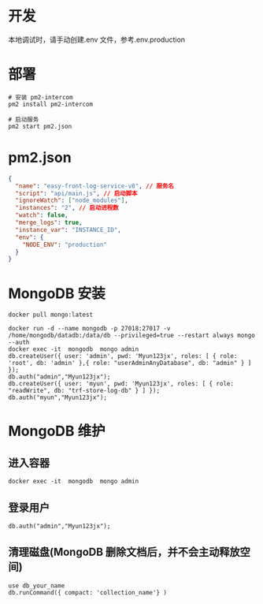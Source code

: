 <!--
 * @Author: leyi leyi@myun.info
 * @Date: 2022-06-18 19:57:22
 * @LastEditors: leyi leyi@myun.info
 * @LastEditTime: 2022-10-10 11:04:50
 * @FilePath: /easy-front-log-service/README.md
 * @Description:
 *
 * Copyright (c) 2022 by leyi leyi@myun.info, All Rights Reserved.
-->

# 开发

本地调试时，请手动创建.env 文件，参考.env.production

# 部署

```shell
# 安装 pm2-intercom
pm2 install pm2-intercom

# 启动服务
pm2 start pm2.json
```

# pm2.json

```json
{
  "name": "easy-front-log-service-v8", // 服务名
  "script": "api/main.js", // 启动脚本
  "ignoreWatch": ["node_modules"],
  "instances": "2", // 启动进程数
  "watch": false,
  "merge_logs": true,
  "instance_var": "INSTANCE_ID",
  "env": {
    "NODE_ENV": "production"
  }
}
```

# MongoDB 安装

```shell
docker pull mongo:latest
```

```shell
docker run -d --name mongodb -p 27018:27017 -v /home/mongodb/datadb:/data/db --privileged=true --restart always mongo --auth
docker exec -it  mongodb  mongo admin
db.createUser({ user: 'admin', pwd: 'Myun123jx', roles: [ { role: 'root', db: 'admin' },{ role: "userAdminAnyDatabase", db: "admin" } ] });
db.auth("admin","Myun123jx");
db.createUser({ user: 'myun', pwd: 'Myun123jx', roles: [ { role: "readWrite", db: "trf-store-log-db" } ] });
db.auth("myun","Myun123jx");
```

# MongoDB 维护

## 进入容器

```shell
docker exec -it  mongodb  mongo admin
```

## 登录用户

```shell
db.auth("admin","Myun123jx");
```

## 清理磁盘(MongoDB 删除文档后，并不会主动释放空间)

```shell
use db_your_name
db.runCommand({ compact: 'collection_name'} )
```
